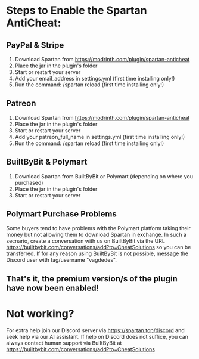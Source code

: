 # Steps to Enable the Spartan AntiCheat:

## PayPal & Stripe
1. Download Spartan from https://modrinth.com/plugin/spartan-anticheat
2. Place the jar in the plugin's folder
3. Start or restart your server
4. Add your email_address in settings.yml (first time installing only!)
5. Run the command: /spartan reload (first time installing only!)

## Patreon
1. Download Spartan from https://modrinth.com/plugin/spartan-anticheat
2. Place the jar in the plugin's folder
3. Start or restart your server
4. Add your patreon_full_name in settings.yml (first time installing only!)
5. Run the command: /spartan reload (first time installing only!)

## BuiltByBit & Polymart
1. Download Spartan from BuiltByBit or Polymart (depending on where you purchased)
2. Place the jar in the plugin's folder
3. Start or restart your server

## Polymart Purchase Problems
Some buyers tend to have problems with the Polymart platform taking their money but not allowing them to download Spartan in exchange. In such a secnario, create a conversation with us on BuiltByBit via the URL https://builtbybit.com/conversations/add?to=CheatSolutions so you can be transferred. If for any reason using BuiltByBit is not possible, message the Discord user with tag/username "vagdedes".
   
## That's it, the premium version/s of the plugin have now been enabled!

# Not working?
For extra help join our Discord server via https://spartan.top/discord and seek help via our AI assistant. If help on Discord does not suffice, you can always contact human support via BuiltByBit at https://builtbybit.com/conversations/add?to=CheatSolutions
